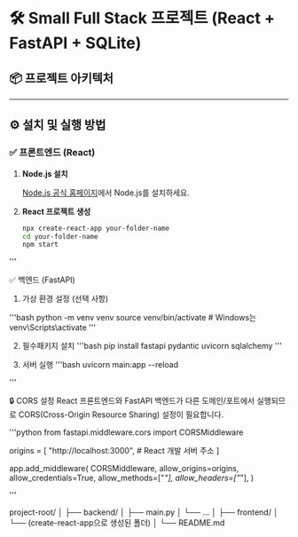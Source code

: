 # 🛠 Small Full Stack 프로젝트 (React + FastAPI + SQLite)

## 📦 프로젝트 아키텍처



---

## ⚙️ 설치 및 실행 방법

### ✅ 프론트엔드 (React)

1. **Node.js 설치**

   [Node.js 공식 홈페이지](https://nodejs.org/)에서 Node.js를 설치하세요.

2. **React 프로젝트 생성**

   ```bash
   npx create-react-app your-folder-name
   cd your-folder-name
   npm start
  '''


  ✅ 백엔드 (FastAPI)
1. 가상 환경 설정 (선택 사항)

'''bash
python -m venv venv
source venv/bin/activate  # Windows는 venv\Scripts\activate
'''

2. 필수패키지 설치
'''bash
pip install fastapi pydantic uvicorn sqlalchemy
'''

3. 서버 실행
'''bash
uvicorn main:app --reload

'''

🔒 CORS 설정
React 프론트엔드와 FastAPI 백엔드가 다른 도메인/포트에서 실행되므로 CORS(Cross-Origin Resource Sharing) 설정이 필요합니다.

'''python
from fastapi.middleware.cors import CORSMiddleware

origins = [
    "http://localhost:3000",  # React 개발 서버 주소
]

app.add_middleware(
    CORSMiddleware,
    allow_origins=origins,
    allow_credentials=True,
    allow_methods=["*"],
    allow_headers=["*"],
)

'''


project-root/
│
├── backend/
│   ├── main.py
│   └── ...
│
├── frontend/
│   └── (create-react-app으로 생성된 폴더)
│
└── README.md

